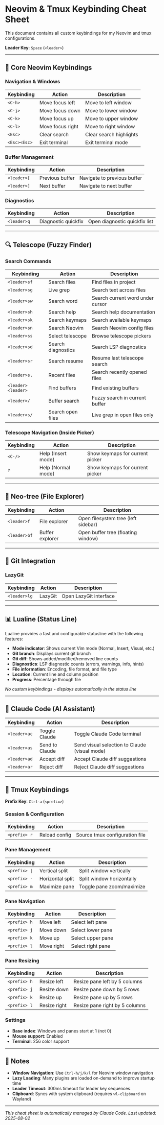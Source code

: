 # Neovim & Tmux Keybinding Cheat Sheet

This document contains all custom keybindings for my Neovim and tmux configurations.

**Leader Key**: `Space` (`<leader>`)

---

## 🔧 Core Neovim Keybindings

### Navigation & Windows
| Keybinding | Action | Description |
|------------|--------|-------------|
| `<C-h>` | Move focus left | Move to left window |
| `<C-j>` | Move focus down | Move to lower window |
| `<C-k>` | Move focus up | Move to upper window |
| `<C-l>` | Move focus right | Move to right window |
| `<Esc>` | Clear search | Clear search highlights |
| `<Esc><Esc>` | Exit terminal | Exit terminal mode |

### Buffer Management
| Keybinding | Action | Description |
|------------|--------|-------------|
| `<leader>[` | Previous buffer | Navigate to previous buffer |
| `<leader>]` | Next buffer | Navigate to next buffer |

### Diagnostics
| Keybinding | Action | Description |
|------------|--------|-------------|
| `<leader>q` | Diagnostic quickfix | Open diagnostic quickfix list |

---

## 🔍 Telescope (Fuzzy Finder)

### Search Commands
| Keybinding | Action | Description |
|------------|--------|-------------|
| `<leader>sf` | Search files | Find files in project |
| `<leader>sg` | Live grep | Search text across files |
| `<leader>sw` | Search word | Search current word under cursor |
| `<leader>sh` | Search help | Search help documentation |
| `<leader>sk` | Search keymaps | Search available keymaps |
| `<leader>sn` | Search Neovim | Search Neovim config files |
| `<leader>ss` | Select telescope | Browse telescope pickers |
| `<leader>sd` | Search diagnostics | Search LSP diagnostics |
| `<leader>sr` | Search resume | Resume last telescope search |
| `<leader>s.` | Recent files | Search recently opened files |
| `<leader><leader>` | Find buffers | Find existing buffers |
| `<leader>/` | Buffer search | Fuzzy search in current buffer |
| `<leader>s/` | Search open files | Live grep in open files only |

### Telescope Navigation (Inside Picker)
| Keybinding | Action | Description |
|------------|--------|-------------|
| `<C-/>` | Help (Insert mode) | Show keymaps for current picker |
| `?` | Help (Normal mode) | Show keymaps for current picker |

---

## 📁 Neo-tree (File Explorer)

| Keybinding | Action | Description |
|------------|--------|-------------|
| `<leader>f` | File explorer | Open filesystem tree (left sidebar) |
| `<leader>bf` | Buffer explorer | Open buffer tree (floating window) |

---

## 🔀 Git Integration

### LazyGit
| Keybinding | Action | Description |
|------------|--------|-------------|
| `<leader>lg` | LazyGit | Open LazyGit interface |

---

## 📊 Lualine (Status Line)

Lualine provides a fast and configurable statusline with the following features:
- **Mode indicator**: Shows current Vim mode (Normal, Insert, Visual, etc.)
- **Git branch**: Displays current git branch
- **Git diff**: Shows added/modified/removed line counts
- **Diagnostics**: LSP diagnostic counts (errors, warnings, info, hints)
- **File information**: Encoding, file format, and file type
- **Location**: Current line and column position
- **Progress**: Percentage through file

*No custom keybindings - displays automatically in the status line*

---

## 🤖 Claude Code (AI Assistant)

| Keybinding | Action | Description |
|------------|--------|-------------|
| `<leader>ac` | Toggle Claude | Toggle Claude Code terminal |
| `<leader>as` | Send to Claude | Send visual selection to Claude (visual mode) |
| `<leader>ad` | Accept diff | Accept Claude diff suggestions |
| `<leader>ar` | Reject diff | Reject Claude diff suggestions |

---

## 🔄 Tmux Keybindings

**Prefix Key**: `Ctrl-a` (`<prefix>`)

### Session & Configuration
| Keybinding | Action | Description |
|------------|--------|-------------|
| `<prefix> r` | Reload config | Source tmux configuration file |

### Pane Management
| Keybinding | Action | Description |
|------------|--------|-------------|
| `<prefix> \|` | Vertical split | Split window vertically |
| `<prefix> -` | Horizontal split | Split window horizontally |
| `<prefix> m` | Maximize pane | Toggle pane zoom/maximize |

### Pane Navigation
| Keybinding | Action | Description |
|------------|--------|-------------|
| `<prefix> h` | Move left | Select left pane |
| `<prefix> j` | Move down | Select lower pane |
| `<prefix> k` | Move up | Select upper pane |
| `<prefix> l` | Move right | Select right pane |

### Pane Resizing
| Keybinding | Action | Description |
|------------|--------|-------------|
| `<prefix> h` | Resize left | Resize pane left by 5 columns |
| `<prefix> j` | Resize down | Resize pane down by 5 rows |
| `<prefix> k` | Resize up | Resize pane up by 5 rows |
| `<prefix> l` | Resize right | Resize pane right by 5 columns |

### Settings
- **Base index**: Windows and panes start at 1 (not 0)
- **Mouse support**: Enabled
- **Terminal**: 256 color support

---

## 📝 Notes

- **Window Navigation**: Use `Ctrl-h/j/k/l` for Neovim window navigation
- **Lazy Loading**: Many plugins are loaded on-demand to improve startup time
- **Leader Timeout**: 300ms timeout for leader key sequences
- **Clipboard**: Syncs with system clipboard (requires `wl-clipboard` on Wayland)

---

*This cheat sheet is automatically managed by Claude Code. Last updated: 2025-08-02*